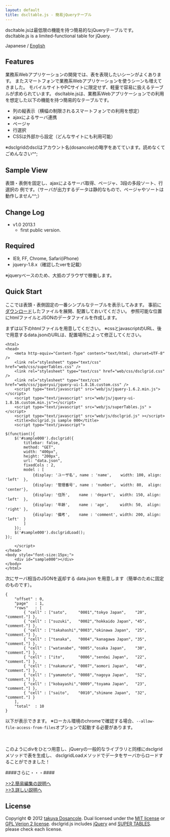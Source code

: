 ```yaml
---
layout: default
title: dscltable.js - 簡易jQueryテーブル
---
```


dscltable.jsは最低限の機能を持つ簡易的なjQueryテーブルです。  
dscltable.js is a limited-functional table for jQuery.

Japanese  / [English](index_en.html)


Features
-----

業務系Webアプリケーションの開発では、表を表現したいシーンがよくあります。
またスマートフォンで業務系Webアプリケーションを使うシーンも増えてきました。
モバイルサイトやPCサイトに限定せず、軽量で容易に扱えるテーブルが求められています。
dscltable.jsは、業務系Webアプリケーションでの利用を想定した以下の機能を持つ簡易的なテーブルです。


*   列の縦表示（横幅の制限されるスマートフォンでの利用を想定）
*   ajaxによるサーバ連携
*   ページャ
*   行選択
*   CSSは外部から設定（どんなサイトにも利用可能）


※dsclgridのdsclはアカウント名(dosancole)の略字をあてています。読めなくてごめんなさい^^;

Sample View
-----
表頭・表側を固定し、ajaxによるサーバ取得、ページャ、3段の多段ソート、行選択の
例です。（サーバが出力するデータは静的なもので、ページャやソートは動作しません^^;）

<script type="text/javascript">
		$(function(){
		    $('#sampleview').dscltable({
		    	method: 'GET',
		        url: 'sampleview.json',
		        selectable : true,
				selectableRadio : true,
				selectableRadioTH : "",
				tableLoadingImage : 'stylesheets/indicator.gif',
		        tableClass : 'table',
		        pager: true,
       	        pagerLoadingImage : 'stylesheets/indicator.gif',
		        pagerClass : 'pager',
		        pagerPrevClass : "enabled",
		        pagerNextClass : "enabled",
		        pagerPrevDisableClass : "disabled",
		        pagerNextDisableClass : "disabled",
		        onReady : function(){
				    $('#sampleview').dscltableLoad();
		        },
		        model : [
		            {display: 'user name', tdClass:'user' },
		            {display: 'id', tdClass:'data' },
		            {display: 'address',    tdClass:'data' },
		            {display: 'age',    tdClass:'data' },
		            {display: 'comment',    tdClass:'data' }
		        ]
		    });
		});
</script>
<div id="sampleview"></div>


Change Log
-----

*  v1.0 2013.1
    *  first public version.

Required
-----

*  IE9, FF, Chrome, Safari(iPhone)
*  jquery-1.8.x（確認したverを記載）

※jqueryベースのため、大抵のブラウザで稼働します。

Quick Start
-----

ここでは表頭・表側固定の一番シンプルなテーブルを表示してみます。
事前に[ダウンロード](https://github.com/dosancole/dsclgrid/zipball/master "ダウンロード")したファイルを展開、配置しておいてください。
参照可能な位置にhtmlファイルとJSONのデータファイルを作成します。


まずは以下のhtmlファイルを用意してください。
※cssとjavascriptのURL、後で用意するdata.jsonのURLは、配置場所によって修正してください。

    <html>
    <head>
        <meta http-equiv="Content-Type" content="text/html; charset=UTF-8" />
        <link rel="stylesheet" type="text/css" href="web/css/superTables.css" />
        <link rel="stylesheet" type="text/css" href="web/css/dsclgrid.css" />
        <link rel="stylesheet" type="text/css" href="web/css/jqueryui/jquery-ui-1.8.16.custom.css" />
        <script type="text/javascript" src="web/js/jquery-1.6.2.min.js"></script>
        <script type="text/javascript" src="web/js/jquery-ui-1.8.16.custom.min.js"></script>
        <script type="text/javascript" src="web/js/superTables.js" ></script>
        <script type="text/javascript" src="web/js/dsclgrid.js" ></script>
        <title>dsclgrid.js sample 000</title>
        <script type="text/javascript">

    $(function(){
        $('#sample000').dsclgrid({
            titlebar: false,
            method: "GET",
            width: "400px",
            height: "200px",
            url: "data.json",
            fixedCols : 2,
            model : [
                {display: 'ユーザ名', name : 'name',    width: 100, align: 'left'  },
                {display: '管理番号', name : 'number',  width: 80,  align: 'center'},
                {display: '住所',    name : 'depart',  width: 150, align: 'left'  },
                {display: '年齢',    name : 'age',     width: 50,  align: 'right' },
                {display: '備考',    name : 'comment', width: 200, align: 'left'  }
            ]
        });
        $('#sample000').dsclgridLoad();
    });

        </script>
    </head>
    <body style="font-size:15px;">
        <div id="sample000"></div>
    </body>
    </html>

次にサーバ相当のJSONを返却する data.json を用意します（簡単のために固定のものです）。

    {
        "offset" : 0,
        "page"   : 1,
        "rows"   : [
            { "cell" : ["sato",     "0001","tokyo Japan",    "20", "comment."] },
            { "cell" : ["suzuki",   "0002","hokkaido Japan", "45", "comment."] },
            { "cell" : ["takahashi","0003","okinawa Japan",  "25", "comment."] },
            { "cell" : ["tanaka",   "0004","kanagawa Japan", "35", "comment."] },
            { "cell" : ["watanabe", "0005","osaka Japan",    "30", "comment."] },
            { "cell" : ["ito",      "0006","sendai Japan",   "22", "comment."] },
            { "cell" : ["nakamura", "0007","aomori Japan",   "49", "comment."] },
            { "cell" : ["yamamoto", "0008","nagoya Japan",   "52", "comment."] },
            { "cell" : ["kobayashi","0009","toyama Japan",   "23", "comment."] },
            { "cell" : ["saito",    "0010","shimane Japan",  "32", "comment."] }
        ],
        "total"  : 10
    }

以下が表示できます。
※ローカル環境のchromeで確認する場合、```--allow-file-access-from-files```オプションで起動する必要があります。

<script type="text/javascript">
$(function(){
    $('#sample000').dsclgrid({
        method: "GET",
        titlebar: false,
        width: "400px",
        height: "200px",
        url: "sample/000/data.json",
        fixedCols : 2,
        model : [
            {display: 'ユーザ名', name : 'name',    width: 100, align: 'left'  },
            {display: '管理番号', name : 'number',  width: 80,  align: 'center'},
            {display: '住所',    name : 'depart',  width: 150, align: 'left'  },
            {display: '年齢',    name : 'age',     width: 50,  align: 'right' },
            {display: '備考',    name : 'comment', width: 200, align: 'left'  }
        ]
    });
    $('#sample000').dsclgridLoad();
});
</script>
<div style="padding:20px;padding-top:0px;"><div id="sample000"></div></div>

このようにdivをひとつ用意し、jQueryの一般的なライブラリと同様にdsclgridメソッドで表を生成し、
dsclgridLoadメソッドでデータをサーバからロードすることができました！

####さらに・・・####

[>>2.簡易編集の説明へ](edit.html)  
[>>3.詳しい説明へ](details.html)

License
-----
Copyright &copy; 2012 [takuya Dosancole].
Dual licensed under the [MIT license][MIT] or [GPL Verion 2 license][GPL].
dsclgrid.js includes [jQuery] and [SUPER TABLES]. please check each license.

[MIT]: http://www.opensource.org/licenses/mit-license.php
[GPL]: http://www.gnu.org/licenses/gpl.html
[jQuery]: http://jquery.org/
[SUPER TABLES]: http://www.matts411.com/post/super_tables/
[takuya Dosancole]: https://github.com/dosancole
